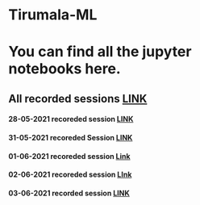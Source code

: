 # Tirumala-ML

# You can find all the jupyter notebooks here.
## All recorded sessions [LINK](https://drive.google.com/drive/folders/1oxvceD9Qw9RcK1o71Nqiyi9HFTSS9kEK?usp=sharing)

#### 28-05-2021 recoreded session [LINK](https://transcripts.gotomeeting.com/#/s/c45ef7ec275821c761b687f7fa04ab1e641ed37a05f3ffe703f5deb3305b2262)
#### 31-05-2021 recoreded Session [LINK](https://transcripts.gotomeeting.com/#/s/d765f0234aa6a4abd284ab62a0c6b6090a5ee89b811666a3323a4fced7110ba1)
#### 01-06-2021 recoreded session [Link](https://transcripts.gotomeeting.com/#/s/92109e536ebe74c1d7289a4a603f86a6bdd301acd11a794cc163f7e2e547caec)
#### 02-06-2021 recoreded session [LInk](https://transcripts.gotomeeting.com/#/s/478a33ee79f3b923a72ac31d5745b675d543f84aafd943933102abaa37b950f3)
#### 03-06-2021 recorded session [LINK](https://transcripts.gotomeeting.com/#/s/ba9693247595b196021cf80612fd16305cdfb79557f15d0632182829ea2f4d4e)


